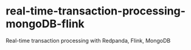 # real-time-transaction-processing-mongoDB-flink
Real-time transaction processing with Redpanda, Flink, MongoDB
